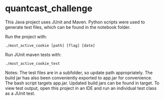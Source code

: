 # quantcast_challenge

This Java project uses JUnit and Maven. Python scripts were used to generate test files, which can be found in the notebook folder.

Run the project with:
```
./most_active_cookie [path] [flag] [date]
```

Run JUnit maven tests with:
```
./most_active_cookie_test
```

Notes:
The test files are in a subfolder, so update path appropriately. 
The build jar has also been conveniently exported to app.jar for convenience. The bash script targets app.jar. Updated build jars can be found in target.
To view test output, open this project in an IDE and run an individual test class as a JUnit test.
